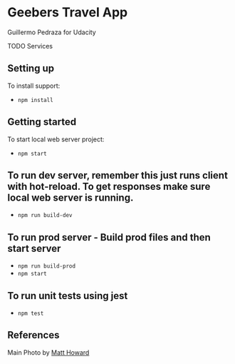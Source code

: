 # Geebers Travel App
Guillermo Pedraza for Udacity

TODO Services


## Setting up


To install support:
- `npm install`

## Getting started

To start local web server project:
- `npm start`

## To run dev server, remember this just runs client with hot-reload. To get responses make sure local web server is running.

- `npm run build-dev`

## To run prod server - Build prod files and then start server

- `npm run build-prod`
- `npm start`


## To run unit tests using jest

- `npm test`

## References
Main Photo by  [Matt Howard](https://unsplash.com/@thematthoward?utm_source=unsplash&amp;utm_medium=referral&amp;utm_content=creditCopyText)